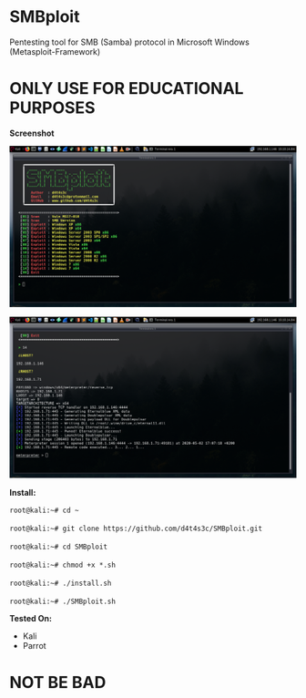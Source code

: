 # SMBploit

Pentesting tool for SMB (Samba) protocol in Microsoft Windows (Metasploit-Framework)

# ONLY USE FOR EDUCATIONAL PURPOSES

**Screenshot**

![](/screenshot/01.png)

![](/screenshot/02.png)

**Install:**
```
root@kali:~# cd ~

root@kali:~# git clone https://github.com/d4t4s3c/SMBploit.git

root@kali:~# cd SMBploit

root@kali:~# chmod +x *.sh

root@kali:~# ./install.sh

root@kali:~# ./SMBploit.sh
```

**Tested On:**

- Kali
- Parrot

# NOT BE BAD


